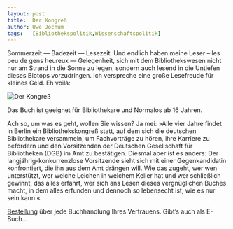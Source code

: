 ```yaml
---
layout:	post
title:	Der Kongreß
author:	Uwe Jochum
tags:   [Bibliothekspolitik,Wissenschaftspolitik]
---
```


Sommerzeit — Badezeit — Lesezeit. Und endlich haben meine Leser –
les peu de gens heureux — Gelegenheit, sich mit dem
Bibliothekswesen nicht nur am Strand in die Sonne zu legen,
sondern auch lesend in die Untiefen dieses Biotops
vorzudringen. Ich verspreche eine große Lesefreude für kleines
Geld. Eh voilà:

![Der Kongreß](/5artikel/material/jochum-kongress-cover-epub.png
"Der Kongreß") 

Das Buch ist geeignet für Bibliothekare und Normalos ab 16
Jahren.

Ach so, um was es geht, wollen Sie wissen? Ja mei: »Alle vier
Jahre findet in Berlin ein Bibliothekskongreß statt, auf dem sich
die deutschen Bibliothekare versammeln, um Fachvorträge zu hören,
ihre Karriere zu befördern und den Vorsitzenden der Deutschen
Gesellschaft für Bibliotheken (DGB) im Amt zu bestätigen. Diesmal
aber ist es anders: Der langjährig-konkurrenzlose Vorsitzende
sieht sich mit einer Gegenkandidatin konfrontiert, die ihn aus
dem Amt drängen will. Wie das zugeht, wer wen unterstützt, wer
welche Leichen in welchem Keller hat und wer schließlich gewinnt,
das alles erfährt, wer sich ans Lesen dieses vergnüglichen Buches
macht, in dem alles erfunden und dennoch so lebensecht ist, wie
es nur sein kann.«

[Bestellung](https://www.buchhandel.de/buch/Der-Kongress-9783754660133)
über jede Buchhandlung Ihres Vertrauens. Gibt’s auch als E-Buch…


